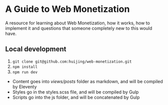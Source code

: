 # A Guide to Web Monetization

A resource for learning about Web Monetization, how it works, how to implement it and questions that someone completely new to this would have.

## Local development

1. `git clone git@github.com:huijing/web-monetization.git`
2. `npm install`
3. `npm run dev`

- Content goes into *views/posts* folder as markdown, and will be compiled by Eleventy
- Styles go in the styles.scss file, and will be compiled by Gulp
- Scripts go into the js folder, and will be concatenated by Gulp
